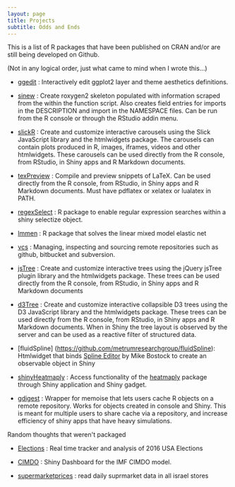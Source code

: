```yaml
---
layout: page
title: Projects
subtitle: Odds and Ends
---
```


This is a list of R packages that have been published on CRAN and/or are still being developed on Github.

(Not in any logical order, just what came to mind when I wrote this...)

- [ggedit](https://github.com/metrumresearchgroup/ggedit) : Interactively edit ggplot2 layer and theme aesthetics definitions.

- [sinew](https://github.com/metrumresearchgroup/sinew) : Create roxygen2 skeleton populated with information scraped from the within the function script. Also creates field entries for imports in the DESCRIPTION and import in the NAMESPACE files. Can be run from the R console or through the RStudio addin menu.

- [slickR](https://github.com/metrumresearchgroup/slickR) : Create and customize interactive carousels using the Slick JavaScript library and the htmlwidgets package. The carousels can contain plots produced in R, images, iframes, videos and other htmlwidgets. These carousels can be used directly from the R console, from RStudio, in Shiny apps and R Markdown documents.

- [texPreview](https://github.com/metrumresearchgroup/texPreview) : Compile and preview snippets of LaTeX. Can be used directly from the R console, from RStudio, in Shiny apps and R Markdown documents. Must have pdflatex or xelatex or lualatex in PATH.

- [regexSelect](https://github.com/yonicd/regexSelect) : R package to enable regular expression searches within a shiny selectize object.

- [lmmen](https://github.com/yonicd/lmmen) : R package that solves the linear mixed model elastic net

- [vcs](https://github.com/metrumresearchgroup/vcs) : Managing, inspecting and sourcing remote repositories such as github, bitbucket and subversion.

- [jsTree](https://github.com/metrumresearchgroup/jsTree) : Create and customize interactive trees using the jQuery jsTree plugin library and the htmlwidgets package. These trees can be used directly from the R console, from RStudio, in Shiny apps and R Markdown documents

- [d3Tree](https://github.com/metrumresearchgroup/d3Tree) : Create and customize interactive collapsible D3 trees using the D3 JavaScript library and the htmlwidgets package. These trees can be used directly from the R console, from RStudio, in Shiny apps and R Markdown documents. When in Shiny the tree layout is observed by the server and can be used as a reactive filter of structured data.

- [fluidSpline] (https://github.com/metrumresearchgroup/fluidSpline): Htmlwidget that binds [Spline Editor](https://bl.ocks.org/mbostock/4342190) by Mike Bostock to create an observable object in Shiny

- [shinyHeatmaply](https://github.com/yonicd/shinyHeatmaply) : Access functionality of the [heatmaply](https://github.com/talgalili/heatmaply) package through Shiny application and Shiny gadget.

- [gdigest](https://github.com/yonicd/gdigest) : Wrapper for memoise that lets users cache R objects on a remote repository. Works for objects created in console and Shiny. This is meant for multiple users to share cache via a repository, and increase efficiency of shiny apps that have heavy simulations. 


Random thoughts that weren't packaged

- [Elections](https://github.com/yonicd/Elections) : Real time tracker and analysis of 2016 USA Elections

- [CIMDO](https://github.com/yonicd/CIMDO) : Shiny Dashboard for the IMF CIMDO model.

- [supermarketprices](https://github.com/yonicd/supermarketprices) : read daily suprmarket data in all israel stores

